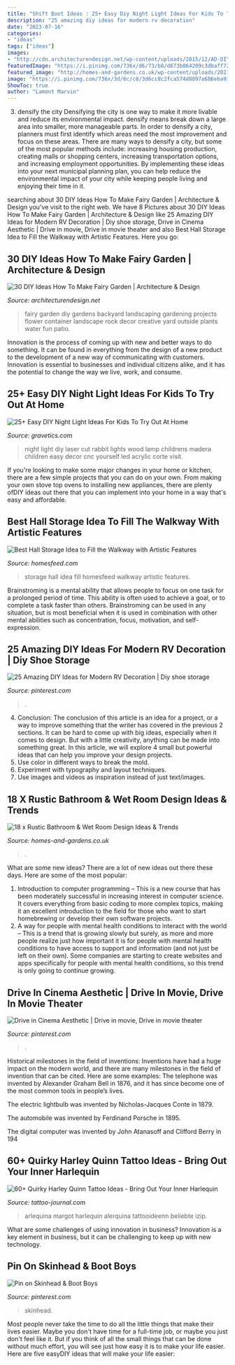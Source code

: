 ```yaml
---
title: "Shift Boot Ideas : 25+ Easy Diy Night Light Ideas For Kids To Try Out At Home"
description: "25 amazing diy ideas for modern rv decoration"
date: "2023-07-16"
categories:
- "ideas"
tags: ["ideas"]
images:
- "http://cdn.architecturendesign.net/wp-content/uploads/2015/12/AD-DIY-Ideas-How-To-Make-Fairy-Garden-19.png"
featuredImage: "https://i.pinimg.com/736x/d6/73/b8/d673b864209c3dbaff72ca0160078df8.jpg"
featured_image: "http://homes-and-gardens.co.uk/wp-content/uploads/2021/05/rustic-bathroom-trends-7.jpg"
image: "https://i.pinimg.com/736x/3d/6c/c8/3d6cc8c2fca574d8897a686eba919865.jpg"
ShowToc: true
author: "Lamont Marvin"
---
```



3) densify the city
Densifying the city is one way to make it more livable and reduce its environmental impact. densify means break down a large area into smaller, more manageable parts. In order to densify a city, planners must first identify which areas need the most improvement and focus on these areas. There are many ways to densify a city, but some of the most popular methods include: increasing housing production, creating malls or shopping centers, increasing transportation options, and increasing employment opportunities. By implementing these ideas into your next municipal planning plan, you can help reduce the environmental impact of your city while keeping people living and enjoying their time in it.

	

		
searching about 30 DIY Ideas How To Make Fairy Garden | Architecture &amp; Design you've visit to the right web. We have 8 Pictures about 30 DIY Ideas How To Make Fairy Garden | Architecture &amp; Design like 25 Amazing DIY Ideas for Modern RV Decoration | Diy shoe storage, Drive in Cinema Aesthetic | Drive in movie, Drive in movie theater and also Best Hall Storage Idea to Fill the Walkway with Artistic Features. Here you go:
		
    
## 30 DIY Ideas How To Make Fairy Garden | Architecture &amp; Design

<img loading=lazy src="http://cdn.architecturendesign.net/wp-content/uploads/2015/12/AD-DIY-Ideas-How-To-Make-Fairy-Garden-19.png" onerror="this.onerror=null;this.src='https://tse1.mm.bing.net/th?id=OIP.frF_FDonHlt1AnEiAc7tMgHaJ9&amp;pid=15.1';" alt="30 DIY Ideas How To Make Fairy Garden | Architecture &amp; Design">

_Source: architecturendesign.net_

>fairy garden diy gardens backyard landscaping gardening projects flower container landscape rock decor creative yard outside plants water fun patio. 

	

Innovation is the process of coming up with new and better ways to do something. It can be found in everything from the design of a new product to the development of a new way of communicating with customers. Innovation is essential to businesses and individual citizens alike, and it has the potential to change the way we live, work, and consume.

    
## 25+ Easy DIY Night Light Ideas For Kids To Try Out At Home

<img loading=lazy src="https://www.gravetics.com/wp-content/uploads/2017/07/Rabbit-Bouwlampie.jpg" onerror="this.onerror=null;this.src='https://tse3.mm.bing.net/th?id=OIP.RJ06cxm3DDV4uXSfnUZ5igHaJ4&amp;pid=15.1';" alt="25+ Easy DIY Night Light Ideas For Kids To Try Out At Home">

_Source: gravetics.com_

>night light diy laser cut rabbit lights wood lamp childrens madera children easy decor cnc yourself led acrylic corte visit. 

	

If you're looking to make some major changes in your home or kitchen, there are a few simple projects that you can do on your own. From making your own stove top ovens to installing new appliances, there are plenty ofDIY ideas out there that you can implement into your home in a way that's easy and affordable.

    
## Best Hall Storage Idea To Fill The Walkway With Artistic Features

<img loading=lazy src="https://homesfeed.com/wp-content/uploads/2015/11/large-hall-storage-design-idea-with-whitecolor-and-long-bench-with-cushions-and-glass-window-and-potted-plants-and-area-rug-and-storage-bin-idea.jpg" onerror="this.onerror=null;this.src='https://tse1.mm.bing.net/th?id=OIP.5OaxmXRNW7KNeYswpcKuAwHaKJ&amp;pid=15.1';" alt="Best Hall Storage Idea to Fill the Walkway with Artistic Features">

_Source: homesfeed.com_

>storage hall idea fill homesfeed walkway artistic features. 

	

Brainstroming is a mental ability that allows people to focus on one task for a prolonged period of time. This ability is often used to achieve a goal, or to complete a task faster than others. Brainstroming can be used in any situation, but is most beneficial when it is used in combination with other mental abilities such as concentration, focus, motivation, and self-expression.

    
## 25 Amazing DIY Ideas For Modern RV Decoration | Diy Shoe Storage

<img loading=lazy src="https://i.pinimg.com/736x/3d/6c/c8/3d6cc8c2fca574d8897a686eba919865.jpg" onerror="this.onerror=null;this.src='https://tse2.mm.bing.net/th?id=OIP.jFXbwu5t1zNQaoKXWJ7aDwHaKy&amp;pid=15.1';" alt="25 Amazing DIY Ideas for Modern RV Decoration | Diy shoe storage">

_Source: pinterest.com_

>. 

	

4. Conclusion: The conclusion of this article is an idea for a project, or a way to improve something that the writer has covered in the previous 2 sections.
It can be hard to come up with big ideas, especially when it comes to design. But with a little creativity, anything can be made into something great. In this article, we will explore 4 small but powerful ideas that can help you improve your design projects.
1. Use color in different ways to break the mold.
2. Experiment with typography and layout techniques.
3. Use images and videos as inspiration instead of just text/images.

    
## 18 X Rustic Bathroom &amp; Wet Room Design Ideas &amp; Trends

<img loading=lazy src="http://homes-and-gardens.co.uk/wp-content/uploads/2021/05/rustic-bathroom-trends-7.jpg" onerror="this.onerror=null;this.src='https://tse4.mm.bing.net/th?id=OIP.T_TFv8JiIWU3R7G86ssa5QHaLF&amp;pid=15.1';" alt="18 x Rustic Bathroom &amp; Wet Room Design Ideas &amp; Trends">

_Source: homes-and-gardens.co.uk_

>. 

	

What are some new ideas?
There are a lot of new ideas out there these days. Here are some of the most popular: 
1) Introduction to computer programming – This is a new course that has been moderately successful in increasing interest in computer science. It covers everything from basic coding to more complex topics, making it an excellent introduction to the field for those who want to start homebrewing or develop their own software projects. 
2) A way for people with mental health conditions to interact with the world – This is a trend that is growing slowly but surely, as more and more people realize just how important it is for people with mental health conditions to have access to support and information (and not just be left on their own). Some companies are starting to create websites and apps specifically for people with mental health conditions, so this trend is only going to continue growing.

    
## Drive In Cinema Aesthetic | Drive In Movie, Drive In Movie Theater

<img loading=lazy src="https://i.pinimg.com/736x/e8/8b/4d/e88b4d8beaf5c21ddb5f3ad236509745.jpg" onerror="this.onerror=null;this.src='https://tse2.mm.bing.net/th?id=OIP.d6MnqN3CyQSi1mkCTjViswHaJ3&amp;pid=15.1';" alt="Drive in Cinema Aesthetic | Drive in movie, Drive in movie theater">

_Source: pinterest.com_

>. 

	

Historical milestones in the field of inventions:
Inventions have had a huge impact on the modern world, and there are many milestones in the field of invention that can be cited. Here are some examples:
The telephone was invented by Alexander Graham Bell in 1876, and it has since become one of the most common tools in people’s lives.

The electric lightbulb was invented by Nicholas-Jacques Conte in 1879.

The automobile was invented by Ferdinand Porsche in 1895. 

The digital computer was invented by John Atanasoff and Clifford Berry in 194
    
## 60+ Quirky Harley Quinn Tattoo Ideas - Bring Out Your Inner Harlequin

<img loading=lazy src="https://tattoo-journal.com/wp-content/uploads/2017/01/Harley-Quinn-Tattoo-46-768x768.jpg" onerror="this.onerror=null;this.src='https://tse1.mm.bing.net/th?id=OIP.5sP5EwOekZDgHJj1AYo4egHaHa&amp;pid=15.1';" alt="60+ Quirky Harley Quinn Tattoo Ideas - Bring Out Your Inner Harlequin">

_Source: tattoo-journal.com_

>arlequina margot harlequin alerquina tattooideenn beliebte izip. 

	

What are some challenges of using innovation in business?
Innovation is a key element in business, but it can be challenging to keep up with new technology.

    
## Pin On Skinhead &amp; Boot Boys

<img loading=lazy src="https://i.pinimg.com/736x/d6/73/b8/d673b864209c3dbaff72ca0160078df8.jpg" onerror="this.onerror=null;this.src='https://tse4.mm.bing.net/th?id=OIP.yei3K0BMganbaOJ28hEM7wHaHa&amp;pid=15.1';" alt="Pin on Skinhead &amp; Boot Boys">

_Source: pinterest.com_

>skinhead. 

	

Most people never take the time to do all the little things that make their lives easier. Maybe you don't have time for a full-time job, or maybe you just don't feel like it. But if you think of all the small things that can be done without much effort, you will see just how easy it is to make your life easier. Here are five easyDIY ideas that will make your life easier: 

